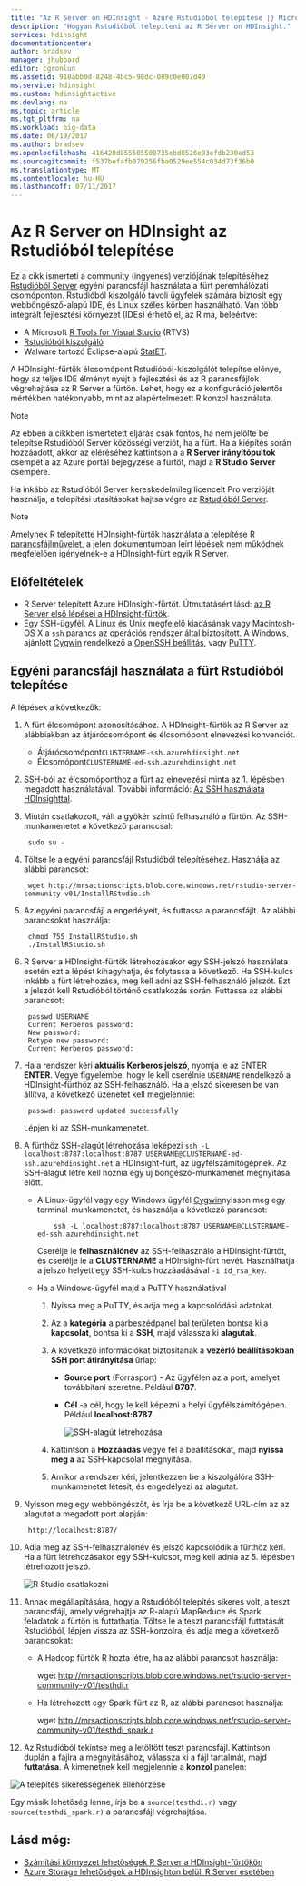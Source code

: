 ```yaml
---
title: "Az R Server on HDInsight - Azure Rstudióból telepítése |} Microsoft Docs"
description: "Hogyan Rstudióból telepíteni az R Server on HDInsight."
services: hdinsight
documentationcenter: 
author: bradsev
manager: jhubbard
editor: cgronlun
ms.assetid: 918abb0d-8248-4bc5-98dc-089c0e007d49
ms.service: hdinsight
ms.custom: hdinsightactive
ms.devlang: na
ms.topic: article
ms.tgt_pltfrm: na
ms.workload: big-data
ms.date: 06/19/2017
ms.author: bradsev
ms.openlocfilehash: 416420d855505508735ebd8526e93efdb230ad53
ms.sourcegitcommit: f537befafb079256fba0529ee554c034d73f36b0
ms.translationtype: MT
ms.contentlocale: hu-HU
ms.lasthandoff: 07/11/2017
---
```

# <a name="installing-rstudio-with-r-server-on-hdinsight"></a>Az R Server on HDInsight az Rstudióból telepítése

Ez a cikk ismerteti a community (ingyenes) verziójának telepítéséhez [Rstudióból Server](https://www.rstudio.com/products/rstudio-server/) egyéni parancsfájl használata a fürt peremhálózati csomóponton. Rstudióból kiszolgáló távoli ügyfelek számára biztosít egy webböngésző-alapú IDE, és Linux széles körben használható. Van több integrált fejlesztési környezet (IDEs) érhető el, az R ma, beleértve:

- A Microsoft [R Tools for Visual Studio](https://www.visualstudio.com/en-us/features/rtvs-vs.aspx) (RTVS) 
- [Rstudióból kiszolgáló](https://www.rstudio.com/products/rstudio-server/) 
- Walware tartozó Eclipse-alapú [StatET](http://www.walware.de/goto/statet).

A HDInsight-fürtök élcsomópont Rstudióból-kiszolgálót telepítse előnye, hogy az teljes IDE élményt nyújt a fejlesztési és az R parancsfájlok végrehajtása az R Server a fürtön. Lehet, hogy ez a konfiguráció jelentős mértékben hatékonyabb, mint az alapértelmezett R konzol használata.

> [!NOTE]
> Az ebben a cikkben ismertetett eljárás csak fontos, ha nem jelölte be telepítse Rstudióból Server közösségi verziót, ha a fürt. Ha a kiépítés során hozzáadott, akkor az eléréséhez kattintson a a **R Server irányítópultok** csempét a az Azure portál bejegyzése a fürtöt, majd a **R Studio Server** csempére. 

Ha inkább az Rstudióból Server kereskedelmileg licencelt Pro verzióját használja, a telepítési utasításokat hajtsa végre az [Rstudióból Server](https://www.rstudio.com/products/rstudio/download-server/).

> [!NOTE]
> Amelynek R telepítette HDInsight-fürtök használata a [telepítése R parancsfájlművelet](hdinsight-hadoop-r-scripts-linux.md), a jelen dokumentumban leírt lépések nem működnek megfelelően igényelnek-e a HDInsight-fürt egyik R Server.
>
> 

## <a name="prerequisites"></a>Előfeltételek

* R Server telepített Azure HDInsight-fürtöt. Útmutatásért lásd: [az R Server első lépései a HDInsight-fürtök](hdinsight-hadoop-r-server-get-started.md).
* Egy SSH-ügyfél. A Linux és Unix megfelelő kiadásának vagy Macintosh-OS X a `ssh` parancs az operációs rendszer által biztosított. A Windows, ajánlott [Cygwin](http://www.redhat.com/services/custom/cygwin/) rendelkező a [OpenSSH beállítás](https://www.youtube.com/watch?v=CwYSvvGaiWU), vagy [PuTTY](http://www.chiark.greenend.org.uk/~sgtatham/putty/download.html).  

## <a name="install-rstudio-on-the-cluster-using-a-custom-script"></a>Egyéni parancsfájl használata a fürt Rstudióból telepítése

A lépések a következők:

1. A fürt élcsomópont azonosításához. A HDInsight-fürtök az R Server az alábbiakban az átjárócsomópont és élcsomópont elnevezési konvenciót.
   * Átjárócsomópont`CLUSTERNAME-ssh.azurehdinsight.net`
   * Élcsomópont`CLUSTERNAME-ed-ssh.azurehdinsight.net` 

2. SSH-ból az élcsomóponthoz a fürt az elnevezési minta az 1. lépésben megadott használatával. További információ: [Az SSH használata HDInsighttal](hdinsight-hadoop-linux-use-ssh-unix.md).

3. Miután csatlakozott, vált a gyökér szintű felhasználó a fürtön. Az SSH-munkamenetet a következő paranccsal:

        sudo su -

4. Töltse le a egyéni parancsfájl Rstudióból telepítéséhez. Használja az alábbi parancsot:

        wget http://mrsactionscripts.blob.core.windows.net/rstudio-server-community-v01/InstallRStudio.sh

5. Az egyéni parancsfájl a engedélyeit, és futtassa a parancsfájlt. Az alábbi parancsokat használja:

        chmod 755 InstallRStudio.sh
        ./InstallRStudio.sh

6. R Server a HDInsight-fürtök létrehozásakor egy SSH-jelszó használata esetén ezt a lépést kihagyhatja, és folytassa a következő. Ha SSH-kulcs inkább a fürt létrehozása, meg kell adni az SSH-felhasználó jelszót. Ezt a jelszót kell Rstudióból történő csatlakozás során. Futtassa az alábbi parancsot:

        passwd USERNAME
        Current Kerberos password:
        New password:
        Retype new password:
        Current Kerberos password:


7. Ha a rendszer kéri **aktuális Kerberos jelszó**, nyomja le az ENTER **ENTER**.  Vegye figyelembe, hogy le kell cserélnie `USERNAME` rendelkező a HDInsight-fürthöz az SSH-felhasználó. Ha a jelszó sikeresen be van állítva, a következő üzenetet kell megjelennie:

        passwd: password updated successfully

    Lépjen ki az SSH-munkamenetet.

8. A fürthöz SSH-alagút létrehozása leképezi `ssh -L localhost:8787:localhost:8787 USERNAME@CLUSTERNAME-ed-ssh.azurehdinsight.net` a HDInsight-fürt, az ügyfélszámítógépnek. Az SSH-alagút létre kell hoznia egy új böngésző-munkamenet megnyitása előtt.

   * A Linux-ügyfél vagy egy Windows ügyfél [Cygwin](http://www.redhat.com/services/custom/cygwin/)nyisson meg egy terminál-munkamenetet, és használja a következő parancsot:

             ssh -L localhost:8787:localhost:8787 USERNAME@CLUSTERNAME-ed-ssh.azurehdinsight.net

       Cserélje le **felhasználónév** az SSH-felhasználó a HDInsight-fürtöt, és cserélje le a **CLUSTERNAME** a HDInsight-fürt nevét.
       Használhatja a jelszó helyett egy SSH-kulcs hozzáadásával `-i id_rsa_key`.        
   * Ha a Windows-ügyfél majd a PuTTY használatával

     1. Nyissa meg a PuTTY, és adja meg a kapcsolódási adatokat.
     2. Az a **kategória** a párbeszédpanel bal területen bontsa ki a **kapcsolat**, bontsa ki a **SSH**, majd válassza ki **alagutak**.
     3. A következő információkat biztosítanak a **vezérlő beállításokban SSH port átirányítása** űrlap:

        * **Source port** (Forrásport) - Az ügyfélen az a port, amelyet továbbítani szeretne. Például **8787**.
        * **Cél** -a cél, hogy le kell képezni a helyi ügyfélszámítógépen. Például **localhost:8787**.

            ![SSH-alagút létrehozása](./media/hdinsight-hadoop-r-server-install-r-studio/createsshtunnel.png "SSH-alagút létrehozása")

     4. Kattintson a **Hozzáadás** vegye fel a beállításokat, majd **nyissa meg a** az SSH-kapcsolat megnyitása.
     5. Amikor a rendszer kéri, jelentkezzen be a kiszolgálóra SSH-munkamenetet létesít, és engedélyezi az alagutat.

9. Nyisson meg egy webböngészőt, és írja be a következő URL-cím az az alagutat a megadott port alapján:

        http://localhost:8787/ 

10. Adja meg az SSH-felhasználónév és jelszó kapcsolódik a fürthöz kéri. Ha a fürt létrehozásakor egy SSH-kulcsot, meg kell adnia az 5. lépésben létrehozott jelszó.

    ![R Studio csatlakozni](./media/hdinsight-hadoop-r-server-install-r-studio/connecttostudio.png "SSH-alagút létrehozása")

11. Annak megállapítására, hogy a Rstudióból telepítés sikeres volt, a teszt parancsfájl, amely végrehajtja az R-alapú MapReduce és Spark feladatok a fürtön is futtathatja. Töltse le a teszt parancsfájl futtatását Rstudióból, lépjen vissza az SSH-konzolra, és adja meg a következő parancsokat:

    *    A Hadoop fürtök R hozta létre, ha az alábbi parancsot használja:

            wget http://mrsactionscripts.blob.core.windows.net/rstudio-server-community-v01/testhdi.r
    *    Ha létrehozott egy Spark-fürt az R, az alábbi parancsot használja:

            wget http://mrsactionscripts.blob.core.windows.net/rstudio-server-community-v01/testhdi_spark.r

12. Az Rstudióból tekintse meg a letöltött teszt parancsfájl. Kattintson duplán a fájlra a megnyitásához, válassza ki a fájl tartalmát, majd **futtatása**. A kimenetnek kell megjelennie a **konzol** panelen:

   ![A telepítés sikerességének ellenőrzése](./media/hdinsight-hadoop-r-server-install-r-studio/test-r-script.png "a telepítés sikerességének ellenőrzése")

Egy másik lehetőség lenne, írja be a `source(testhdi.r)` vagy `source(testhdi_spark.r)` a parancsfájl végrehajtása.

## <a name="see-also"></a>Lásd még:

* [Számítási környezet lehetőségek R Server a HDInsight-fürtökön](hdinsight-hadoop-r-server-compute-contexts.md)
* [Azure Storage lehetőségek a HDInsighton belüli R Server esetében](hdinsight-hadoop-r-server-storage.md)

